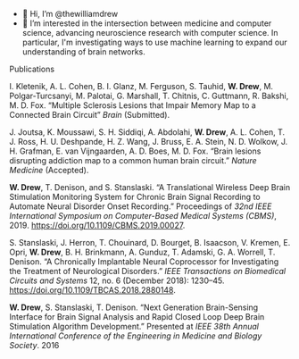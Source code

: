 - 👋 Hi, I’m @thewilliamdrew
- 👀 I’m interested in the intersection between medicine and computer science, advancing neuroscience research with computer science. In particular, I'm investigating ways to use machine learning to expand our understanding of brain networks. 

Publications

I. Kletenik, A. L. Cohen, B. I. Glanz, M. Ferguson, S. Tauhid, **W. Drew**, M. Polgar-Turcsanyi, M. Palotai, G. Marshall, T. Chitnis, C. Guttmann, R. Bakshi, M. D. Fox. “Multiple Sclerosis Lesions that Impair Memory Map to a Connected Brain Circuit” *Brain* (Submitted).

J. Joutsa, K. Moussawi, S. H. Siddiqi, A. Abdolahi, **W. Drew**, A. L. Cohen, T. J. Ross, H. U. Deshpande, H. Z. Wang, J. Bruss, E. A. Stein, N. D. Wolkow, J. H. Grafman, E. van Vijngaarden, A. D. Boes, M. D. Fox. “Brain lesions disrupting addiction map to a common human brain circuit.” *Nature Medicine* (Accepted).

**W. Drew**, T. Denison, and S. Stanslaski. “A Translational Wireless Deep Brain Stimulation Monitoring System for Chronic Brain Signal Recording to Automate Neural Disorder Onset Recording.” Proceedings of *32nd IEEE International Symposium on Computer-Based Medical Systems (CBMS)*, 2019. https://doi.org/10.1109/CBMS.2019.00027.

S. Stanslaski, J. Herron, T. Chouinard, D. Bourget, B. Isaacson, V. Kremen, E. Opri, **W. Drew**, B. H. Brinkmann, A. Gunduz, T. Adamski, G. A. Worrell, T. Denison. “A Chronically Implantable Neural Coprocessor for Investigating the Treatment of Neurological Disorders.” *IEEE Transactions on Biomedical Circuits and Systems* 12, no. 6 (December 2018): 1230–45. https://doi.org/10.1109/TBCAS.2018.2880148.

**W. Drew**, S. Stanslaski, T. Denison. “Next Generation Brain-Sensing Interface for Brain Signal Analysis and Rapid Closed Loop Deep Brain Stimulation Algorithm Development.” Presented at *IEEE 38th Annual International Conference of the Engineering in Medicine and Biology Society*. 2016
